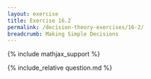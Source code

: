 ```yaml
---
layout: exercise
title: Exercise 16.2
permalink: /decision-theory-exercises/16-2/
breadcrumb: Making Simple Decisions
---
```


{% include mathjax_support %}

<div><i class="arrow-up loader" data-chapter="decision-theory-exercises" data-exercise="ex_2" data-rating="0"></i></div>
{% include_relative question.md %}
